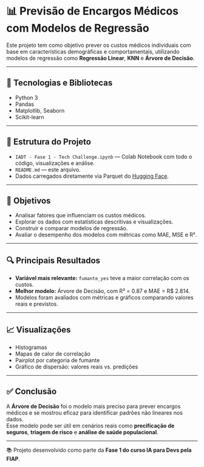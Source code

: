 # 📊 Previsão de Encargos Médicos com Modelos de Regressão

Este projeto tem como objetivo prever os custos médicos individuais com base em características demográficas e comportamentais, utilizando modelos de regressão como **Regressão Linear**, **KNN** e **Árvore de Decisão**.

---

## 🧠 Tecnologias e Bibliotecas

- Python 3
- Pandas
- Matplotlib, Seaborn
- Scikit-learn

---

## 📁 Estrutura do Projeto

- `IADT - Fase 1 - Tech Challenge.ipynb` — Colab Notebook com todo o código, visualizações e análise.
- `README.md` — este arquivo.
- Dados carregados diretamente via Parquet do [Hugging Face](https://huggingface.co/datasets/rahulvyasm/medical_insurance_data).

---

## 🎯 Objetivos

- Analisar fatores que influenciam os custos médicos.
- Explorar os dados com estatísticas descritivas e visualizações.
- Construir e comparar modelos de regressão.
- Avaliar o desempenho dos modelos com métricas como MAE, MSE e R².

---

## 🔍 Principais Resultados

- **Variável mais relevante:** `fumante_yes` teve a maior correlação com os custos.
- **Melhor modelo:** Árvore de Decisão, com R² = 0.87 e MAE = R$ 2.814.
- Modelos foram avaliados com métricas e gráficos comparando valores reais e previstos.

---

## 📈 Visualizações

- Histogramas
- Mapas de calor de correlação
- Pairplot por categoria de fumante
- Gráfico de dispersão: valores reais vs. predições

---

## ✅ Conclusão

A **Árvore de Decisão** foi o modelo mais preciso para prever encargos médicos e se mostrou eficaz para identificar padrões não lineares nos dados.  
Esse modelo pode ser útil em cenários reais como **precificação de seguros**, **triagem de risco** e **análise de saúde populacional**.

---

📚 Projeto desenvolvido como parte da **Fase 1 do curso IA para Devs pela FIAP**.
